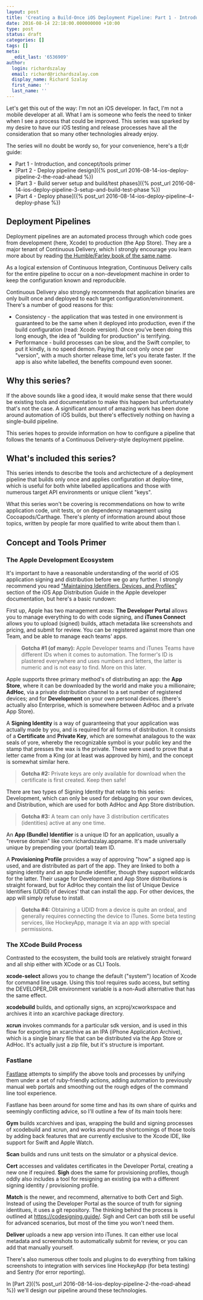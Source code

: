 ```yaml
---
layout: post
title: 'Creating a Build-Once iOS Deployment Pipeline: Part 1 - Introduction'
date: 2016-08-14 22:18:00.000000000 +10:00
type: post
status: draft
categories: []
tags: []
meta:
  _edit_last: '6536909'
author:
  login: richardszalay
  email: richard@richardszalay.com
  display_name: Richard Szalay
  first_name: ''
  last_name: ''
---
```


Let's get this out of the way: I'm not an iOS developer. In fact, I'm not a mobile developer at all. What I am is someone who feels the need to tinker when I see a process that could be improved. This series was sparked by my desire to have our iOS testing and release processes have all the consideration that so many other technologies already enjoy.

The series will no doubt be wordy so, for your convenience, here's a tl;dr guide:

* Part 1 - Introduction, and concept/tools primer
* [Part 2 - Deploy pipeline design]({% post_url 2016-08-14-ios-deploy-pipeline-2-the-road-ahead %})
* [Part 3 - Build server setup and build/test phases]({% post_url 2016-08-14-ios-deploy-pipeline-3-setup-and-build-test-phase %})
* [Part 4 - Deploy phase]({% post_url 2016-08-14-ios-deploy-pipeline-4-deploy-phase %})



## Deployment Pipelines

Deployment pipelines are an automated process through which code goes from development (here, Xcode) to production (the App Store). They are a major tenant of Continuous Delivery, which I strongly encourage you learn more about by reading [the Humble/Farley book of the same name](https://www.amazon.com/Continuous-Delivery-Deployment-Automation-Addison-Wesley/dp/0321601912).

As a logical extension of Continuous Integration, Continuous Delivery calls for the entire pipeline to occur on a non-development machine in order to keep the configuration known and reproducible.

Continuous Delivery also strongly recommends that application binaries are only built once and deployed to each target configuration/environment. There's a number of good reasons for this:

* Consistency - the application that was tested in one environment is guaranteed to be the same when it deployed into production, even if the build configuration (read: Xcode version). Once you’ve been doing this long enough, the idea of "building for production" is terrifying.
* Performance - build processes can be slow, and the Swift compiler, to put it kindly, is no speed demon. Paying that cost only once per "version", with a much shorter release time, let's you iterate faster. If the app is also white labelled, the benefits compound even sooner. 

## Why this series?

If the above sounds like a good idea, it would make sense that there would be existing tools and documentation to make this happen but unfortunately that's not the case. A significant amount of amazing work has been done around automation of iOS builds, but there's effectively nothing on having a single-build pipeline.

This series hopes to provide information on how to configure a pipeline that follows the tenants of a Continuous Delivery-style deployment pipeline.

## What's included this series?

This series intends to describe the tools and archictecture of a deployment pipeline that builds only once and applies configuration at deploy-time, which is useful for both white labelled applications and those with numerous target API environments or unique client "keys".

What this series won't be covering is recommendations on how to write application code, unit tests, or on dependency management using Cocoapods/Carthage. There's plenty of information around about those topics, written by people far more qualified to write about them than I.

## Concept and Tools Primer

### The Apple Development Ecosystem

It's important to have a reasonable understanding of the world of iOS application signing and distribution before we go any further. I strongly recommend you read ["Maintaining Identifiers, Devices, and Profiles"](https://developer.apple.com/library/ios/documentation/IDEs/Conceptual/AppDistributionGuide/MaintainingProfiles/MaintainingProfiles.html#//apple_ref/doc/uid/TP40012582-CH30-SW1) section of the iOS App Distribution Guide in the Apple developer documentation, but here's a basic rundown:

First up, Apple has two management areas: **The Developer Portal** allows you to manage everything to do with code signing, and **iTunes Connect** allows you to upload (signed) builds, attach metadata like screenshots and pricing, and submit for review. You can be registered against more than one Team, and be able to manage each teams' apps.

> **Gotcha #1 (of many):** Apple Developer teams and iTunes Teams have different IDs when it comes to automation. The former's ID is plastered everywhere and uses numbers and letters, the latter is numeric and is not easy to find. More on this later.

Apple supports three primary method's of distributing an app: the **App Store**, where it can be downloaded by the world and make you a millionaire;  **AdHoc**, via a private distribution channel to a set number of registered devices; and for **Development** on your own personal devices. (there's actually also Enterprise, which is somewhere between AdHoc and a private App Store). 

A **Signing Identity** is a way of guaranteeing that your application was actually made by you, and is required for all forms of distribution. It consists of a **Certificate** and **Private Key**, which are somewhat analagous to the wax seals of yore, whereby the recognizable symbol is your public key and the stamp that presses the wax is the private. These were used to prove that a letter came from a King (or at least was approved by him), and the concept is somewhat similar here. 

> **Gotcha #2:** Private keys are only available for download when the certificate is first created. Keep then safe!

There are two types of Signing Identity that relate to this series: Development, which can only be used for debugging on your own devices, and Distribution, which are used for both AdHoc and App Store distribution.

> **Gotcha #3:** A team can only have 3 distribution certificates (identities) active at any one time.

An **App (Bundle) Identifier** is a unique ID for an application, usually a "reverse domain" like com.richardszalay.appname. It's made universally unique by prepending your (portal) team ID.

A **Provisioning Profile** provides a way of approving "how" a signed app is used, and are distributed as part of the app. They are linked to both a signing identity and an app bundle identifier, though they support wildcards for the latter. Their usage for Development and App Store distributions is straight forward, but for AdHoc they contain the list of Unique Device Identifiers (UDID) of devices' that can install the app. For other devices, the app will simply refuse to install. 

> **Gotcha #4:** Obtaining a UDID from a device is quite an ordeal, and generally requires connecting the device to iTunes. Some beta testing services, like  HockeyApp, manage it via an app with special permissions.

### The XCode Build Process 

Contrasted to the ecosystem, the build tools are relatively straight forward and all ship either with XCode or as CLI Tools.

**xcode-select** allows you to change the default ("system") location of Xcode for command line usage. Using this tool requires sudo access, but setting the DEVELOPER_DIR environment variable is a non-Audi alternative that has the same effect.

**xcodebuild** builds, and optionally signs, an xcproj/xcworkspace and archives it into an xcarchive package directory.

**xcrun** invokes commands for a particular sdk version, and is used in this flow for exporting an xcarchive as an IPA (iPhone Application Archive), which is a single binary file that can be distributed via the App Store or AdHoc. It's actually just a zip file, but it's structure is important.

### Fastlane

[Fastlane](https://fastlane.tools/) attempts to simplify the above tools and processes by unifying them under a set of ruby-friendly actions, adding automation to previously manual web portals and smoothing out the rough edges of the command line tool experience.

Fastlane has been around for some time and has its own share of quirks and seemingly conflicting advice, so I'll outline a few of its main tools here:

**Gym** builds xcarchives and ipas, wrapping the build and signing processes of xcodebuild and xcrun, and works around the shortcomings of those tools by adding back features that are currently exclusive to the Xcode IDE, like support for Swift and Apple Watch.

**Scan** builds and runs unit tests on the simulator or a physical device.

**Cert** accesses and validates certificates in the Developer Portal, creating a new one if required. **Sigh** does the same for provisioning profiles, though oddly also includes a tool for resigning an existing ipa with a different signing identity / provisioning profile.

**Match** is the newer, and recommend, alternative to both Cert and Sigh. Instead of using the Developer Portal as the source of truth for signing identitues, it uses a git repository. The thinking behind the process is outlined at https://codesigning.guide/. Sigh and Cert can both still be useful for advanced scenarios, but most of the time you won't need them.

**Deliver** uploads a new app version into iTunes. It can either use local metadata and screenshots to automatically submit for review, or you can add that manually yourself.

There's also numerous other tools and plugins to do everything from talking screenshots to integration with services line HockeyApp (for beta testing) and Sentry (for error reporting).

In [Part 2]({% post_url 2016-08-14-ios-deploy-pipeline-2-the-road-ahead %}) we'll design our pipeline around these technologies.
